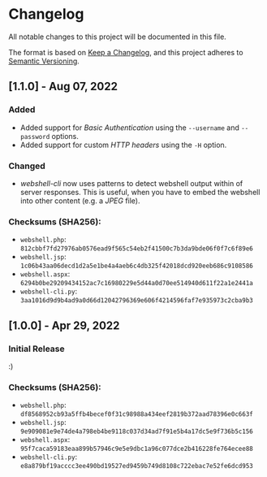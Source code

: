 # Changelog

All notable changes to this project will be documented in this file.

The format is based on [Keep a Changelog](https://keepachangelog.com/en/1.0.0/),
and this project adheres to [Semantic Versioning](https://semver.org/spec/v2.0.0.html).


## [1.1.0] - Aug 07, 2022

### Added

* Added support for *Basic Authentication* using the `--username` and `--password` options.
* Added support for custom *HTTP headers* using the `-H` option.

### Changed

* *webshell-cli* now uses patterns to detect webshell output within of server responses.
  This is useful, when you have to embed the webshell into other content (e.g. a *JPEG* file).

### Checksums (SHA256):

* `webshell.php`: `812cbbf7fd27976ab0576ead9f565c54eb2f41500c7b3da9bde06f0f7c6f89e6`
* `webshell.jsp`: `1c06b43aa06decd1d2a5e1be4a4aeb6c4db325f42018dcd920eeb686c9108586`
* `webshell.aspx`: `6294b0be29209434152ac7c16980229e5d44a0d70ee514940d611f22a1e2441a`
* `webshell-cli.py`: `3aa1016d9d9b4ad9a0d66d12042796369e606f4214596faf7e935973c2cba9b3`


## [1.0.0] - Apr 29, 2022

### Initial Release

:)

### Checksums (SHA256):

* `webshell.php`: `df8568952cb93a5ffb4becef0f31c98988a434eef2819b372aad78396e0c663f`
* `webshell.jsp`: `9e909081e9e74de4a798eb4be9118c037d34ad7f91e5b4a17dc5e9f736b5c156`
* `webshell.aspx`: `95f7caca59183eaa899b57946c9e5e9dbc1a96c077dce2b416228fe764ecee88`
* `webshell-cli.py`: `e8a879bf19acccc3ee490bd19527ed9459b749d8108c722ebac7e52fe6dcd953`
